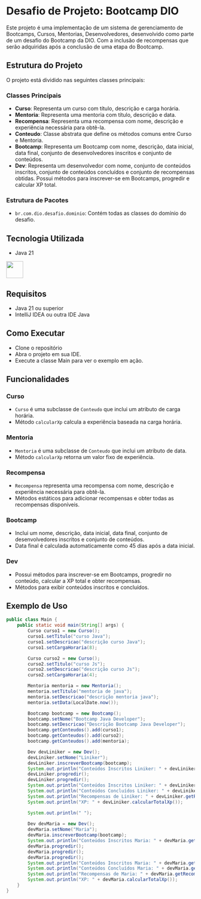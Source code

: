 # Desafio de Projeto: Bootcamp DIO

Este projeto é uma implementação de um sistema de gerenciamento de Bootcamps, Cursos, Mentorias, Desenvolvedores, desenvolvido como parte de um desafio do Bootcamp da DIO. Com a inclusão de recompensas que serão adquiridas após a conclusão de uma etapa do Bootcamp.

## Estrutura do Projeto

O projeto está dividido nas seguintes classes principais:

### Classes Principais

- **Curso**: Representa um curso com título, descrição e carga horária.
- **Mentoria**: Representa uma mentoria com título, descrição e data.
- **Recompensa**: Representa uma recompensa com nome, descrição e experiência necessária para obtê-la.
- **Conteudo**: Classe abstrata que define os métodos comuns entre Curso e Mentoria.
- **Bootcamp**: Representa um Bootcamp com nome, descrição, data inicial, data final, conjunto de desenvolvedores inscritos e conjunto de conteúdos.
- **Dev**: Representa um desenvolvedor com nome, conjunto de conteúdos inscritos, conjunto de conteúdos concluídos e conjunto de recompensas obtidas. Possui métodos para inscrever-se em Bootcamps, progredir e calcular XP total.

### Estrutura de Pacotes

- `br.com.dio.desafio.dominio`: Contém todas as classes do domínio do desafio.

## Tecnologia Utilizada
- Java 21
<div>
   <img src="https://cdn.jsdelivr.net/gh/devicons/devicon@latest/icons/java/java-original-wordmark.svg" width="45px" heigth="45px" />
</div>

## Requisitos
- Java 21 ou superior
- IntelliJ IDEA ou outra IDE Java

## Como Executar
- Clone o repositório
- Abra o projeto em sua IDE.
- Execute a classe Main para ver o exemplo em ação.
          
## Funcionalidades

### Curso

- `Curso` é uma subclasse de `Conteudo` que inclui um atributo de carga horária.
- Método `calcularXp` calcula a experiência baseada na carga horária.

### Mentoria

- `Mentoria` é uma subclasse de `Conteudo` que inclui um atributo de data.
- Método `calcularXp` retorna um valor fixo de experiência.

### Recompensa

- `Recompensa` representa uma recompensa com nome, descrição e experiência necessária para obtê-la.
- Métodos estáticos para adicionar recompensas e obter todas as recompensas disponíveis.

### Bootcamp

- Inclui um nome, descrição, data inicial, data final, conjunto de desenvolvedores inscritos e conjunto de conteúdos.
- Data final é calculada automaticamente como 45 dias após a data inicial.

### Dev

- Possui métodos para inscrever-se em Bootcamps, progredir no conteúdo, calcular a XP total e obter recompensas.
- Métodos para exibir conteúdos inscritos e concluídos.
  
## Exemplo de Uso

```java
public class Main {
    public static void main(String[] args) {
        Curso curso1 = new Curso();
        curso1.setTitulo("curso Java");
        curso1.setDescricao("descrição curso Java");
        curso1.setCargaHoraria(8);

        Curso curso2 = new Curso();
        curso2.setTitulo("curso Js");
        curso2.setDescricao("descrição curso Js");
        curso2.setCargaHoraria(4);

        Mentoria mentoria = new Mentoria();
        mentoria.setTitulo("mentoria de java");
        mentoria.setDescricao("descrição mentoria java");
        mentoria.setData(LocalDate.now());

        Bootcamp bootcamp = new Bootcamp();
        bootcamp.setNome("Bootcamp Java Developer");
        bootcamp.setDescricao("Descrição Bootcamp Java Developer");
        bootcamp.getConteudos().add(curso1);
        bootcamp.getConteudos().add(curso2);
        bootcamp.getConteudos().add(mentoria);

        Dev devLiniker = new Dev();
        devLiniker.setNome("Liniker");
        devLiniker.inscreverBootcamp(bootcamp);
        System.out.println("Conteúdos Inscritos Liniker: " + devLiniker.getConteudosInscritos());
        devLiniker.progredir();
        devLiniker.progredir();
        System.out.println("Conteúdos Inscritos Liniker: " + devLiniker.getConteudosInscritos());
        System.out.println("Conteúdos Concluídos Liniker: " + devLiniker.getConteudosConcluidos());
        System.out.println("Recompensas de Liniker: " + devLiniker.getRecompensas());
        System.out.println("XP: " + devLiniker.calcularTotalXp());

        System.out.println(" ");
        
        Dev devMaria = new Dev();
        devMaria.setNome("Maria");
        devMaria.inscreverBootcamp(bootcamp);
        System.out.println("Conteúdos Inscritos Maria: " + devMaria.getConteudosInscritos());
        devMaria.progredir();
        devMaria.progredir();
        devMaria.progredir();
        System.out.println("Conteúdos Inscritos Maria: " + devMaria.getConteudosInscritos());
        System.out.println("Conteúdos Concluídos Maria: " + devMaria.getConteudosConcluidos());
        System.out.println("Recompensas de Maria: " + devMaria.getRecompensas());
        System.out.println("XP: " + devMaria.calcularTotalXp());
    }
}
